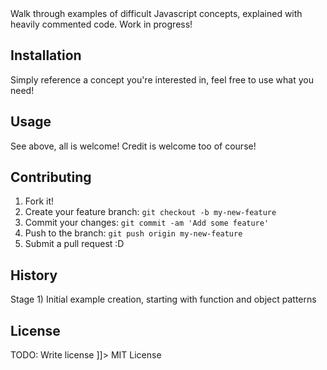 <snippet>
  <content><![CDATA[
# H1

Walk through examples of difficult Javascript concepts, explained with heavily commented code. Work in progress!

## Installation

Simply reference a concept you're interested in, feel free to use what you need!

## Usage

See above, all is welcome! Credit is welcome too of course!

## Contributing

1. Fork it!
2. Create your feature branch: `git checkout -b my-new-feature`
3. Commit your changes: `git commit -am 'Add some feature'`
4. Push to the branch: `git push origin my-new-feature`
5. Submit a pull request :D

## History

Stage 1) Initial example creation, starting with function and object patterns



## License

TODO: Write license
]]></content>
  <tabTrigger>MIT License</tabTrigger>
</snippet>
